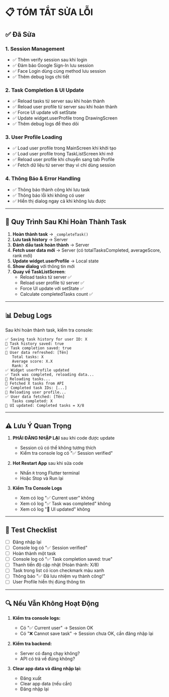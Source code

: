 # 📋 TÓM TẮT SỬA LỖI

## ✅ Đã Sửa

### 1. **Session Management**
- ✅ Thêm verify session sau khi login
- ✅ Đảm bảo Google Sign-In lưu session
- ✅ Face Login dùng cùng method lưu session
- ✅ Thêm debug logs chi tiết

### 2. **Task Completion & UI Update**
- ✅ Reload tasks từ server sau khi hoàn thành
- ✅ Reload user profile từ server sau khi hoàn thành
- ✅ Force UI update với setState
- ✅ Update widget.userProfile trong DrawingScreen
- ✅ Thêm debug logs để theo dõi

### 3. **User Profile Loading**
- ✅ Load user profile trong MainScreen khi khởi tạo
- ✅ Load user profile trong TaskListScreen khi mở
- ✅ Reload user profile khi chuyển sang tab Profile
- ✅ Fetch dữ liệu từ server thay vì chỉ dùng session

### 4. **Thông Báo & Error Handling**
- ✅ Thông báo thành công khi lưu task
- ✅ Thông báo lỗi khi không có user
- ✅ Hiển thị dialog ngay cả khi không lưu được

---

## 🔄 Quy Trình Sau Khi Hoàn Thành Task

1. **Hoàn thành task** → `_completeTask()`
2. **Lưu task history** → Server
3. **Đánh dấu task hoàn thành** → Server
4. **Fetch user data mới** → Server (có totalTasksCompleted, averageScore, rank mới)
5. **Update widget.userProfile** → Local state
6. **Show dialog** với thông tin mới
7. **Quay về TaskListScreen**:
   - Reload tasks từ server ✅
   - Reload user profile từ server ✅
   - Force UI update với setState ✅
   - Calculate completedTasks count ✅

---

## 📊 Debug Logs

Sau khi hoàn thành task, kiểm tra console:

```
✅ Saving task history for user ID: X
📜 Task history saved: true
✅ Task completion saved: true
👤 User data refreshed: [Tên]
   Total tasks: X
   Average score: X.X
   Rank: X
✅ Widget userProfile updated
✅ Task was completed, reloading data...
🔄 Reloading tasks...
📡 Fetched X tasks from API
✅ Completed task IDs: [...]
🔄 Reloading user profile...
✅ User data fetched: [Tên]
   Tasks completed: X
🔄 UI updated: Completed tasks = X/8
```

---

## ⚠️ Lưu Ý Quan Trọng

1. **PHẢI ĐĂNG NHẬP LẠI** sau khi code được update
   - Session cũ có thể không tương thích
   - Kiểm tra console log có "✅ Session verified"

2. **Hot Restart App** sau khi sửa code
   - Nhấn `R` trong Flutter terminal
   - Hoặc Stop và Run lại

3. **Kiểm Tra Console Logs**
   - Xem có log "✅ Current user" không
   - Xem có log "✅ Task was completed" không
   - Xem có log "🔄 UI updated" không

---

## 🧪 Test Checklist

- [ ] Đăng nhập lại
- [ ] Console log có "✅ Session verified"
- [ ] Hoàn thành một task
- [ ] Console log có "✅ Task completion saved: true"
- [ ] Thanh tiến độ cập nhật (Hoàn thành: X/8)
- [ ] Task trong list có icon checkmark màu xanh
- [ ] Thông báo "✅ Đã lưu nhiệm vụ thành công!"
- [ ] User Profile hiển thị đúng thông tin

---

## 🔍 Nếu Vẫn Không Hoạt Động

1. **Kiểm tra console logs:**
   - Có "✅ Current user" → Session OK
   - Có "❌ Cannot save task" → Session chưa OK, cần đăng nhập lại

2. **Kiểm tra backend:**
   - Server có đang chạy không?
   - API có trả về đúng không?

3. **Clear app data và đăng nhập lại:**
   - Đăng xuất
   - Clear app data (nếu cần)
   - Đăng nhập lại

